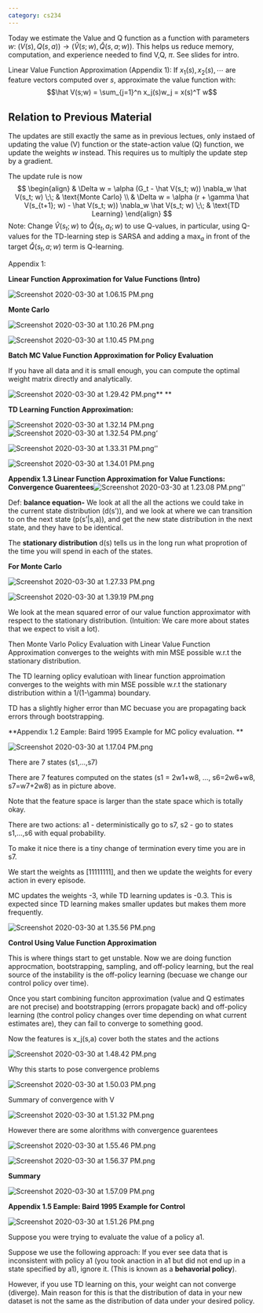 ```yaml
---
category: cs234
---
```


Today we estimate the Value and Q function as a function with parameters $w$: $(V(s),Q(s,a)) \rightarrow (\hat V(s;w), \hat Q(s,a;w))$. This helps us reduce memory, computation, and experience needed to find V,Q, $\pi$. See slides for intro.

Linear Value Function Approximation (Appendix 1): If $x_1(s), x_2(s), \cdots$ are feature vectors computed over $s$, approximate the value function with:
$$\hat V(s;w) = \sum_{j=1}^n x_j(s)w_j = x(s)^T w$$

## Relation to Previous Material
The updates are still exactly the same as in previous lectues, only instaed of updating the value (V) function or the state-action value (Q) function, we update the weights $w$ instead. This requires us to multiply the update step by a gradient.

The update rule is now 
$$
\begin{align}
& \Delta w = \alpha (G_t - \hat V(s_t; w)) \nabla_w \hat V(s_t; w) \;\;  & \text{Monte Carlo} \\
& \Delta w = \alpha (r + \gamma \hat V(s_{t+1}; w) - \hat V(s_t; w)) \nabla_w \hat V(s_t; w) \;\;  & \text{TD Learning}
\end{align}
$$
Note: Change $\hat V(s_t; w)$ to $\hat Q(s_t, a_t; w)$ to use Q-values, in particular, using Q-values for the TD-learning step is SARSA and adding a $\max_{a}$ in front of the target $\hat Q(s_t, a; w)$ term is Q-learning.

Appendix 1:

**Linear Function Approximation for Value Functions (Intro)**

![Screenshot 2020-03-30 at 1.06.15 PM.png](/assets/blog_resources/C351CDAB97F91AF2E565526CA8219A83.png)

**Monte Carlo**

![Screenshot 2020-03-30 at 1.10.26 PM.png](/assets/blog_resources/48844EFB3E101A56D3051CF586AA559C.png)

![Screenshot 2020-03-30 at 1.10.45 PM.png](/assets/blog_resources/AB5B1FE5662A9033A29190EC069AF72B.png)

**Batch MC Value Function Approximation for Policy Evaluation**

If you have all data and it is small enough, you can compute the optimal weight matrix directly and analytically.

![Screenshot 2020-03-30 at 1.29.42 PM.png](/assets/blog_resources/BE8396447119DD9EB96119B117C7A1A4.png)**
**

**TD Learning Function Approximation:**

 ![Screenshot 2020-03-30 at 1.32.14 PM.png](/assets/blog_resources/1AB4D3657BC366AA5CF3B5D9A0347954.png)![Screenshot 2020-03-30 at 1.32.54 PM.png](/assets/blog_resources/F8C1E31A8A1666E150CA603ADBA7A34E.png)‘

![Screenshot 2020-03-30 at 1.33.31 PM.png](/assets/blog_resources/9212C71713741D16CDB0D6B1A05D9E81.png)‘'

![Screenshot 2020-03-30 at 1.34.01 PM.png](/assets/blog_resources/9777D5D5E6006A65D48D828A72D20A7F.png)

**Appendix 1.3 Linear Function Approximation for Value Functions: Convergence Guarentees**![Screenshot 2020-03-30 at 1.23.08 PM.png](/assets/blog_resources/3653B8885F154B6E3E4B4D669EF7386E.png)’'

Def: **balance equation-** We look at all the all the actions we could take in the current state distribution (d(s’)), and we look at where we can transition to on the next state (p(s’|s,a)), and get the new state distribution in the next state, and they have to be identical.

The **stationary distribution** d(s) tells us in the long run what proprotion of the time you will spend in each of the states.

**For Monte Carlo**

![Screenshot 2020-03-30 at 1.27.33 PM.png](/assets/blog_resources/470EA1C7908D32F5D9573CEE68FCF200.png)

![Screenshot 2020-03-30 at 1.39.19 PM.png](/assets/blog_resources/33BC5418DF8CD6D4B001DCABD7530899.png)

We look at the mean squared error of our value function approximator with respect to the stationary distribution. (Intuition: We care more about states that we expect to visit a lot). 

Then Monte Varlo Policy Evaluation with Linear Value Function Approximation converges to the weights with min MSE possible w.r.t the stationary distribution.

The TD learning oplicy evalutioan with linear function approimation converges to the weights with min MSE possible w.r.t the stationary distribution within a 1/(1-\\gamma) boundary. 

TD has a slightly higher error than MC becuase you are propagating back errors through bootstrapping.

**Appendix 1.2 Eample: Baird 1995 Example for MC policy evaluation. **

![Screenshot 2020-03-30 at 1.17.04 PM.png](/assets/blog_resources/F604BB8073CE72B325C7DB0EBFD8953F.png)

There are 7 states (s1,…,s7)

There are 7 features computed on the states (s1 = 2w1+w8, …, s6=2w6+w8, s7=w7+2w8) as in picture above.

Note that the feature space is larger than the state space which is totally okay.

There are two actions: a1 - deterministically go to s7, s2 - go to states s1,…,s6 with equal probability.

To make it nice there is a tiny change of termination every time you are in s7.

We start the weights as [11111111], and then we update the weights for every action in every episode.

MC updates the weights -3, while TD learning updates is -0.3\. This is expected since TD learning makes smaller updates but makes them more frequently.

![Screenshot 2020-03-30 at 1.35.56 PM.png](/assets/blog_resources/DB1E7016142242B2B684BAB108506656.png)

**Control Using Value Function Approximation**

This is where things start to get unstable. Now we are doing function approcmation, bootstrapping, sampling, and off-policy learning, but the real source of the instability is the off-policy learning (becuase we change our control policy over time).

Once you start combining funciton approximation (value and Q estimates are not precise) and bootstrapping (errors propagate back) and off-policy learning (the control policy changes over time depending on what current estimates are), they can fail to converge to something good.

Now the features is x\_j(s,a) cover both the states and the actions

![Screenshot 2020-03-30 at 1.48.42 PM.png](/assets/blog_resources/71F073963CC4CE60ED31AB5D7FECD68C.png)

Why this starts to pose convergence problems

![Screenshot 2020-03-30 at 1.50.03 PM.png](/assets/blog_resources/588BA5E8BDF0968436F9280FE365EA45.png)

Summary of convergence with V

![Screenshot 2020-03-30 at 1.51.32 PM.png](/assets/blog_resources/1CBA1FDE2C1A527F88275310A2255427.png)

However there are some alorithms with convergence guarentees

![Screenshot 2020-03-30 at 1.55.46 PM.png](/assets/blog_resources/FB10D74EB90F8C6DE4947B3D77283A27.png)

![Screenshot 2020-03-30 at 1.56.37 PM.png](/assets/blog_resources/11EBD901A4FB17AD90508875D47F09B9.png)

**Summary**

![Screenshot 2020-03-30 at 1.57.09 PM.png](/assets/blog_resources/22A629A515E31F86295CAAC0F9D5C587.png)

**Appendix 1.5 Eample: Baird 1995 Example for Control**

![Screenshot 2020-03-30 at 1.51.26 PM.png](/assets/blog_resources/C5CB6CB8EF695EA750A5F83845BF5854.png)

Suppose you were trying to evaluate the value of a policy a1.

Suppose we use the following approach: If you ever see data that is inconsistent with policy a1 (you took anaction in a1 but did not end up in a state specified by a1), ignore it. (This is known as a **behavorial policy**).

However, if you use TD learning on this, your weight can not converge (diverge). Main reason for this is that the distribution of data in your new dataset is not the same as the distribution of data under your desired policy.